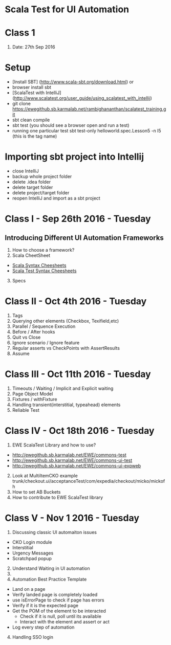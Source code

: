 # Scala Test for UI Automation

# Class 1
1. Date: 27th Sep 2016

# Setup

 - [Install SBT] (http://www.scala-sbt.org/download.html) or
 - browser install sbt
 - [ScalaTest with IntelliJ] (http://www.scalatest.org/user_guide/using_scalatest_with_intellij)
 - git clone https://ewegithub.sb.karmalab.net/rambighananthan/scalatest_training.git
 - sbt clean compile
 - sbt test (you should see a browser open and run a test)
 - running one particular test sbt test-only helloworld.spec.Lesson5 -n l5 (this is the tag name)

# Importing sbt project into Intellij
- close IntelliJ
- backup whole project folder
- delete .idea folder
- delete target folder
- delete project/target folder
- reopen IntelliJ and import as a sbt project

# Class I - Sep 26th 2016 - Tuesday
## Introducing Different UI Automation Frameworks
1. How to choose a framework?
2. Scala CheetSheet
* [Scala Syntax Cheesheets](http://docs.scala-lang.org/cheatsheets/)
* [Scala Test Syntax Cheesheets](http://www.scalatest.org/at_a_glance/FlatSpec)
3. Specs

# Class II - Oct 4th 2016 - Tuesday
1. Tags
2. Querying other elements (Checkbox, Texifield,etc)
3. Parallel / Sequence Execution
4. Before / After hooks
5. Quit vs Close
6. Ignore scenario / Ignore feature
7. Regular asserts vs CheckPoints with AssertResults
8. Assume

# Class III - Oct 11th 2016 - Tuesday
1. Timeouts / Waiting / Implicit and Explicit waiting
2. Page Object Model
3. Fixtures / withFixture
4. Handling transient(interstitial, typeahead) elements
5. Reliable Test 
 
# Class IV - Oct 18th 2016 - Tuesday
1. EWE ScalaTest Library and how to use?
  - http://ewegithub.sb.karmalab.net/EWE/commons-test
  - http://ewegithub.sb.karmalab.net/EWE/commons-ui-test
  - http://ewegithub.sb.karmalab.net/EWE/commons-ui-expweb
2. Look at MultiItemCKO example trunk/checkout.ui/acceptanceTest/com/expedia/checkout/micko/mickofh
3. How to set AB Buckets
2. How to contribute to EWE ScalaTest library
  

# Class V - Nov 1 2016 - Tuesday
1. Discussing classic UI automaiton issues
  - CKO Login module
  - Interstitial
  - Urgency Messages
  - Scratchpad popup
2. Understand Waiting in UI automation
3. 
3. Automation Best Practice Template
  - Land on a page
  - Verify landed page is completely loaded
  - use isErrorPage to check if page has errors 
  - Verify if it is the expected page
  - Get the POM of the element to be interacted
    - Check if it is null, poll until its available
    - Interact with the element and assert or act
  - Log every step of automation 
4. Handling SSO login
